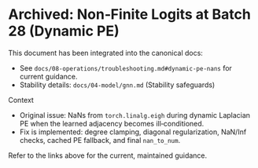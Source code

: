 # Archived: Non‑Finite Logits at Batch 28 (Dynamic PE)

This document has been integrated into the canonical docs:

- See `docs/08-operations/troubleshooting.md#dynamic-pe-nans` for current guidance.
- Stability details: `docs/04-model/gnn.md` (Stability safeguards)

Context

- Original issue: NaNs from `torch.linalg.eigh` during dynamic Laplacian PE when the learned adjacency becomes ill‑conditioned.
- Fix is implemented: degree clamping, diagonal regularization, NaN/Inf checks, cached PE fallback, and final `nan_to_num`.

Refer to the links above for the current, maintained guidance.
